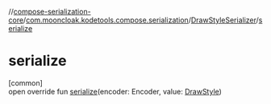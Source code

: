 //[compose-serialization-core](../../../index.md)/[com.mooncloak.kodetools.compose.serialization](../index.md)/[DrawStyleSerializer](index.md)/[serialize](serialize.md)

# serialize

[common]\
open override fun [serialize](serialize.md)(encoder: Encoder, value: [DrawStyle](https://developer.android.com/reference/kotlin/androidx/compose/ui/graphics/drawscope/DrawStyle.html))
